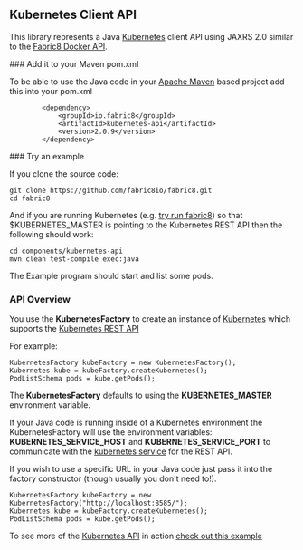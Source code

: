 ## Kubernetes Client API

This library represents a Java [Kubernetes](http://kubernetes.io/) client API using JAXRS 2.0 similar to the [Fabric8 Docker API](https://github.com/fabric8io/fabric8/blob/master/components/docker-api/ReadMe.md).

### Add it to your Maven pom.xml

To be able to use the Java code in your [Apache Maven](http://maven.apache.org/) based project add this into your pom.xml

            <dependency>
                <groupId>io.fabric8</groupId>
                <artifactId>kubernetes-api</artifactId>
                <version>2.0.9</version>
            </dependency>

### Try an example

If you clone the source code:

    git clone https://github.com/fabric8io/fabric8.git
    cd fabric8

And if you are running Kubernetes (e.g. [try run fabric8](http://fabric8.io/v2/getStarted.html)) so that $KUBERNETES_MASTER is pointing to the Kubernetes REST API then the following should work:

    cd components/kubernetes-api
    mvn clean test-compile exec:java

The Example program should start and list some pods.

### API Overview

You use the **KubernetesFactory** to create an instance of [Kubernetes](https://github.com/fabric8io/fabric8/blob/master/components/kubernetes-api/src/main/java/io/fabric8/kubernetes/api/Kubernetes.java#L46) which supports the [Kubernetes REST API](https://github.com/GoogleCloudPlatform/kubernetes/blob/master/DESIGN.md#kubernetes-api-server)

For example:

    KubernetesFactory kubeFactory = new KubernetesFactory();
    Kubernetes kube = kubeFactory.createKubernetes();
    PodListSchema pods = kube.getPods();

The **KubernetesFactory** defaults to using the **KUBERNETES_MASTER** environment variable.

If your Java code is running inside of a Kubernetes environment the KubernetesFactory will use the environment variables: **KUBERNETES_SERVICE_HOST** and **KUBERNETES_SERVICE_PORT** to communicate with the [kubernetes service](http://fabric8.io/v2/services.html) for the REST API.

If you wish to use a specific URL in your Java code just pass it into the factory constructor (though usually you don't need to!).

    KubernetesFactory kubeFactory = new KubernetesFactory("http://localhost:8585/");
    Kubernetes kube = kubeFactory.createKubernetes();
    PodListSchema pods = kube.getPods();

To see more of the [Kubernetes API](https://github.com/fabric8io/fabric8/blob/master/components/kubernetes-api/src/main/java/io/fabric8/kubernetes/api/Kubernetes.java#L46) in action [check out this example](https://github.com/fabric8io/fabric8/blob/master/components/kubernetes-api/src/test/java/io/fabric8/kubernetes/api/Example.java#L48)
